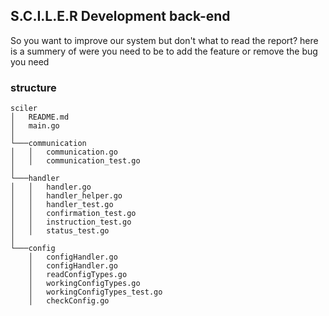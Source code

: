 ## S.C.I.L.E.R Development back-end
So you want to improve our system but don't what to read the report? 
here is a summery of were you need to be to add the feature or remove the bug you need

### structure
```
sciler
│   README.md
│   main.go    
│
└───communication
│   │   communication.go
│   │   communication_test.go
│   
└───handler
│   │   handler.go
│   │   handler_helper.go
│   │   handler_test.go
│   │   confirmation_test.go
│   │   instruction_test.go
│   │   status_test.go
│   
└───config
    │   configHandler.go
    │   configHandler.go
    │   readConfigTypes.go
    │   workingConfigTypes.go
    │   workingConfigTypes_test.go
    │   checkConfig.go
```

